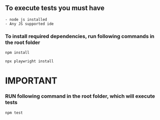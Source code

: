 ## To execute tests you must have

    - node js installed
    - Any JS supported ide

### To install required dependencies, run following commands in the root folder

    npm install

    npx playwright install

# IMPORTANT

### RUN following command in the root folder, which will execute tests

    npm test
